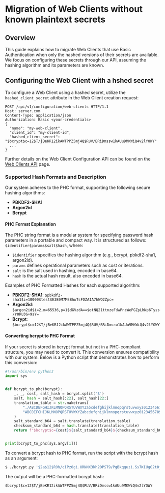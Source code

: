 # Migration of Web Clients without known plaintext secrets

## Overview

This guide explains how to migrate Web Clients that use Basic Authentication when only the hashed versions of their secrets are available.
We focus on configuring these secrets through our API, assuming the hashing algorithm and its parameters are known.

## Configuring the Web Client with a hshed secret

To configure a Web Client using a hashed secret, utilize the `hashed_client_secret` attribute in the Web Client creation request:

```http
POST /api/v1/configuration/web-clients HTTP/1.1
Host: server.com
Content-Type: application/json
Authorization: Basic <your-credentials>
{
  "name": "my-web-client",
  "client_id": "my-client-id",
  "hashed_client_secret": "$bcrypt$c=12$T/jBeKR12ikAWTPPZ5mj4Q$RUV/BRiDmssw1kAUu9MKWiQ4v2lYOWY"
  ...
}
```

Further details on the Web Client Configuration API can be found on the [Web Clients API](../../api-reference/config-api/web-client.md)
page.

### Supported Hash Formats and Description

Our system adheres to the PHC format, supporting the following secure hashing algorithms:

- **PBKDF2-SHA1**
- **Argon2id**
- **Bcrypt**

#### PHC Format Explanation

The PHC string format is a modular system for specifying password hash parameters in a portable and compact way. It is structured as
follows: `$identifier$params$salt$hash`, where:

- `$identifier` specifies the hashing algorithm (e.g., bcrypt, pbkdf2-sha1, argon2id).
- `params` defines operational parameters such as cost or iterations.
- `salt` is the salt used in hashing, encoded in base64.
- `hash` is the actual hash result, also encoded in base64.

Examples of PHC Formatted Hashes for each supported algorithm:

- **PBKDF2-SHA1**: `$pbkdf2-sha1$i=10000$test$E3B0M7MEBhwTsFDZAIA7hWQ2Zpc=`
- **Argon2id**: `$argon2id$i=2,m=65536,p=1$dGVzdA==$otNQ21ttnzeFdwPncWePGZpLhNp6Tyss/r0RU3G+9sY=`
- **Bcrypt**: `$bcrypt$c=12$T/jBeKR12ikAWTPPZ5mj4Q$RUV/BRiDmssw1kAUu9MKWiQ4v2lYOWY`

#### Converting bcrypt to PHC Format

If your secret is stored in bcrypt format but not in a PHC-compliant structure, you may need to convert it. This conversion ensures
compatibility with our system. Below is a Python script that demonstrates how to perform this conversion:

```python
#!/usr/bin/env python3
import sys


def bcrypt_to_phc(bcrypt):
    _, _, cost, salt_hash = bcrypt.split('$')
    salt, hash = salt_hash[:22], salt_hash[22:]
    translation_table = str.maketrans(
        "./ABCDEFGHIJKLMNOPQRSTUVWXYZabcdefghijklmnopqrstuvwxyz0123456789",
        "ABCDEFGHIJKLMNOPQRSTUVWXYZabcdefghijklmnopqrstuvwxyz0123456789+/"
    )
    salt_standard_b64 = salt.translate(translation_table)
    checksum_standard_b64 = hash.translate(translation_table)
    return f"$bcrypt$c={cost}${salt_standard_b64}${checksum_standard_b64}"


print(bcrypt_to_phc(sys.argv[1]))
```

To convert a bcrypt hash to PHC format, run the script with the bcrypt hash as an argument:

```bash
$ ./bcrypt.py '$2a$12$R9h/cIPz0gi.URNNX3kh2OPST9/PgBkqquzi.Ss7KIUgO2t0jWMUW'
```

The output will be a PHC-formatted bcrypt hash:

```plaintext
$bcrypt$c=12$T/jBeKR12ikAWTPPZ5mj4Q$RUV/BRiDmssw1kAUu9MKWiQ4v2lYOWY
```
